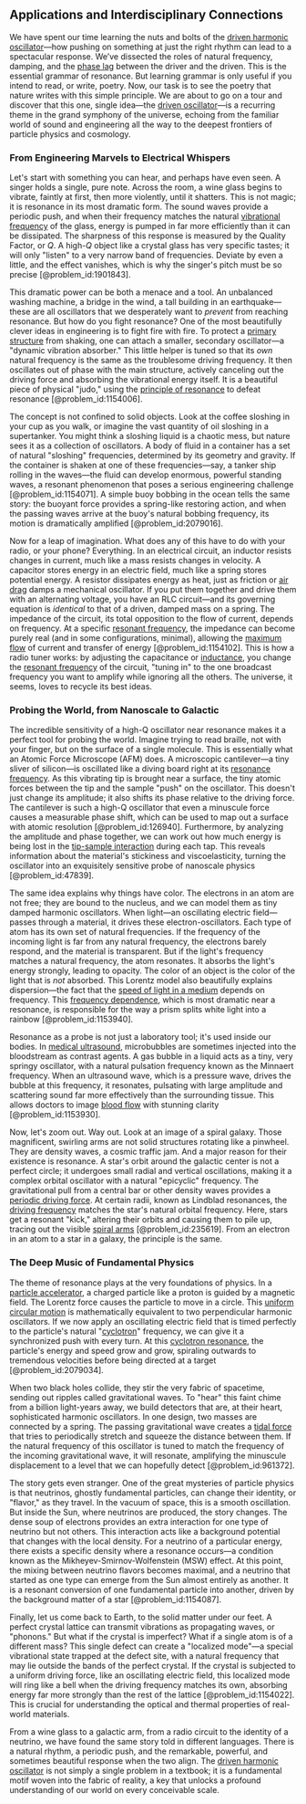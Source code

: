 ## Applications and Interdisciplinary Connections

We have spent our time learning the nuts and bolts of the [driven harmonic oscillator](@article_id:263257)—how pushing on something at just the right rhythm can lead to a spectacular response. We’ve dissected the roles of natural frequency, damping, and the [phase lag](@article_id:171949) between the driver and the driven. This is the essential grammar of resonance. But learning grammar is only useful if you intend to read, or write, poetry. Now, our task is to see the poetry that nature writes with this simple principle. We are about to go on a tour and discover that this one, single idea—the [driven oscillator](@article_id:192484)—is a recurring theme in the grand symphony of the universe, echoing from the familiar world of sound and engineering all the way to the deepest frontiers of particle physics and cosmology.

### From Engineering Marvels to Electrical Whispers

Let's start with something you can hear, and perhaps have even seen. A singer holds a single, pure note. Across the room, a wine glass begins to vibrate, faintly at first, then more violently, until it shatters. This is not magic; it is resonance in its most dramatic form. The sound waves provide a periodic push, and when their frequency matches the natural [vibrational frequency](@article_id:266060) of the glass, energy is pumped in far more efficiently than it can be dissipated. The sharpness of this response is measured by the Quality Factor, or $Q$. A high-$Q$ object like a crystal glass has very specific tastes; it will only "listen" to a very narrow band of frequencies. Deviate by even a little, and the effect vanishes, which is why the singer's pitch must be so precise [@problem_id:1901843].

This dramatic power can be both a menace and a tool. An unbalanced washing machine, a bridge in the wind, a tall building in an earthquake—these are all oscillators that we desperately want to *prevent* from reaching resonance. But how do you fight resonance? One of the most beautifully clever ideas in engineering is to fight fire with fire. To protect a [primary structure](@article_id:144382) from shaking, one can attach a smaller, secondary oscillator—a "dynamic vibration absorber." This little helper is tuned so that its *own* natural frequency is the same as the troublesome driving frequency. It then oscillates out of phase with the main structure, actively canceling out the driving force and absorbing the vibrational energy itself. It is a beautiful piece of physical "judo," using the [principle of resonance](@article_id:141413) to defeat resonance [@problem_id:1154006].

The concept is not confined to solid objects. Look at the coffee sloshing in your cup as you walk, or imagine the vast quantity of oil sloshing in a supertanker. You might think a sloshing liquid is a chaotic mess, but nature sees it as a collection of oscillators. A body of fluid in a container has a set of natural "sloshing" frequencies, determined by its geometry and gravity. If the container is shaken at one of these frequencies—say, a tanker ship rolling in the waves—the fluid can develop enormous, powerful standing waves, a resonant phenomenon that poses a serious engineering challenge [@problem_id:1154071]. A simple buoy bobbing in the ocean tells the same story: the buoyant force provides a spring-like restoring action, and when the passing waves arrive at the buoy's natural bobbing frequency, its motion is dramatically amplified [@problem_id:2079016].

Now for a leap of imagination. What does any of this have to do with your radio, or your phone? Everything. In an electrical circuit, an inductor resists changes in current, much like a mass resists changes in velocity. A capacitor stores energy in an electric field, much like a spring stores potential energy. A resistor dissipates energy as heat, just as friction or [air drag](@article_id:169947) damps a mechanical oscillator. If you put them together and drive them with an alternating voltage, you have an RLC circuit—and its governing equation is *identical* to that of a driven, damped mass on a spring. The impedance of the circuit, its total opposition to the flow of current, depends on frequency. At a specific [resonant frequency](@article_id:265248), the impedance can become purely real (and in some configurations, minimal), allowing the [maximum flow](@article_id:177715) of current and transfer of energy [@problem_id:1154102]. This is how a radio tuner works: by adjusting the capacitance or [inductance](@article_id:275537), you change the [resonant frequency](@article_id:265248) of the circuit, "tuning in" to the one broadcast frequency you want to amplify while ignoring all the others. The universe, it seems, loves to recycle its best ideas.

### Probing the World, from Nanoscale to Galactic

The incredible sensitivity of a high-Q oscillator near resonance makes it a perfect tool for probing the world. Imagine trying to read braille, not with your finger, but on the surface of a single molecule. This is essentially what an Atomic Force Microscope (AFM) does. A microscopic cantilever—a tiny sliver of silicon—is oscillated like a diving board right at its [resonance frequency](@article_id:267018). As this vibrating tip is brought near a surface, the tiny atomic forces between the tip and the sample "push" on the oscillator. This doesn't just change its amplitude; it also shifts its phase relative to the driving force. The cantilever is such a high-Q oscillator that even a minuscule force causes a measurable phase shift, which can be used to map out a surface with atomic resolution [@problem_id:126940]. Furthermore, by analyzing the amplitude and phase together, we can work out how much energy is being lost in the [tip-sample interaction](@article_id:188222) during each tap. This reveals information about the material's stickiness and viscoelasticity, turning the oscillator into an exquisitely sensitive probe of nanoscale physics [@problem_id:47839].

The same idea explains why things have color. The electrons in an atom are not free; they are bound to the nucleus, and we can model them as tiny damped harmonic oscillators. When light—an oscillating electric field—passes through a material, it drives these electron-oscillators. Each type of atom has its own set of natural frequencies. If the frequency of the incoming light is far from any natural frequency, the electrons barely respond, and the material is transparent. But if the light's frequency matches a natural frequency, the atom resonates. It absorbs the light's energy strongly, leading to opacity. The color of an object is the color of the light that is *not* absorbed. This Lorentz model also beautifully explains dispersion—the fact that the [speed of light in a medium](@article_id:171521) depends on frequency. This [frequency dependence](@article_id:266657), which is most dramatic near a resonance, is responsible for the way a prism splits white light into a rainbow [@problem_id:1153940].

Resonance as a probe is not just a laboratory tool; it's used inside our bodies. In [medical ultrasound](@article_id:269992), microbubbles are sometimes injected into the bloodstream as contrast agents. A gas bubble in a liquid acts as a tiny, very springy oscillator, with a natural pulsation frequency known as the Minnaert frequency. When an ultrasound wave, which is a pressure wave, drives the bubble at this frequency, it resonates, pulsating with large amplitude and scattering sound far more effectively than the surrounding tissue. This allows doctors to image [blood flow](@article_id:148183) with stunning clarity [@problem_id:1153930].

Now, let's zoom out. Way out. Look at an image of a spiral galaxy. Those magnificent, swirling arms are not solid structures rotating like a pinwheel. They are density waves, a cosmic traffic jam. And a major reason for their existence is resonance. A star's orbit around the galactic center is not a perfect circle; it undergoes small radial and vertical oscillations, making it a complex orbital oscillator with a natural "epicyclic" frequency. The gravitational pull from a central bar or other density waves provides a [periodic driving force](@article_id:184112). At certain radii, known as Lindblad resonances, the [driving frequency](@article_id:181105) matches the star's natural orbital frequency. Here, stars get a resonant "kick," altering their orbits and causing them to pile up, tracing out the visible [spiral arms](@article_id:159662) [@problem_id:235619]. From an electron in an atom to a star in a galaxy, the principle is the same.

### The Deep Music of Fundamental Physics

The theme of resonance plays at the very foundations of physics. In a [particle accelerator](@article_id:269213), a charged particle like a proton is guided by a magnetic field. The Lorentz force causes the particle to move in a circle. This [uniform circular motion](@article_id:177770) is mathematically equivalent to two perpendicular harmonic oscillators. If we now apply an oscillating electric field that is timed perfectly to the particle's natural "[cyclotron](@article_id:154447)" frequency, we can give it a synchronized push with every turn. At this [cyclotron resonance](@article_id:139191), the particle's energy and speed grow and grow, spiraling outwards to tremendous velocities before being directed at a target [@problem_id:2079034].

When two black holes collide, they stir the very fabric of spacetime, sending out ripples called gravitational waves. To "hear" this faint chime from a billion light-years away, we build detectors that are, at their heart, sophisticated harmonic oscillators. In one design, two masses are connected by a spring. The passing gravitational wave creates a [tidal force](@article_id:195896) that tries to periodically stretch and squeeze the distance between them. If the natural frequency of this oscillator is tuned to match the frequency of the incoming gravitational wave, it will resonate, amplifying the minuscule displacement to a level that we can hopefully detect [@problem_id:961372].

The story gets even stranger. One of the great mysteries of particle physics is that neutrinos, ghostly fundamental particles, can change their identity, or "flavor," as they travel. In the vacuum of space, this is a smooth oscillation. But inside the Sun, where neutrinos are produced, the story changes. The dense soup of electrons provides an extra interaction for one type of neutrino but not others. This interaction acts like a background potential that changes with the local density. For a neutrino of a particular energy, there exists a specific density where a resonance occurs—a condition known as the Mikheyev-Smirnov-Wolfenstein (MSW) effect. At this point, the mixing between neutrino flavors becomes maximal, and a neutrino that started as one type can emerge from the Sun almost entirely as another. It is a resonant conversion of one fundamental particle into another, driven by the background matter of a star [@problem_id:1154087].

Finally, let us come back to Earth, to the solid matter under our feet. A perfect crystal lattice can transmit vibrations as propagating waves, or "phonons." But what if the crystal is imperfect? What if a single atom is of a different mass? This single defect can create a "localized mode"—a special vibrational state trapped at the defect site, with a natural frequency that may lie outside the bands of the perfect crystal. If the crystal is subjected to a uniform driving force, like an oscillating electric field, this localized mode will ring like a bell when the driving frequency matches its own, absorbing energy far more strongly than the rest of the lattice [@problem_id:1154022]. This is crucial for understanding the optical and thermal properties of real-world materials.

From a wine glass to a galactic arm, from a radio circuit to the identity of a neutrino, we have found the same story told in different languages. There is a natural rhythm, a periodic push, and the remarkable, powerful, and sometimes beautiful response when the two align. The [driven harmonic oscillator](@article_id:263257) is not simply a single problem in a textbook; it is a fundamental motif woven into the fabric of reality, a key that unlocks a profound understanding of our world on every conceivable scale.